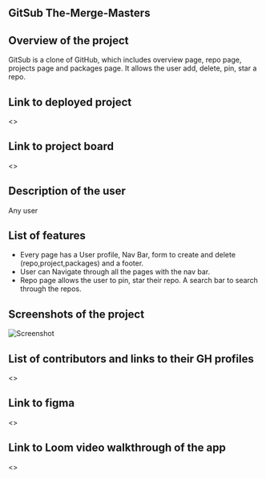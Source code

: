 ## GitSub The-Merge-Masters

## Overview of the project
GitSub is a clone of GitHub, which includes overview page, repo page, projects page and packages page. It allows the user add, delete, pin, star a repo.

## Link to deployed project
<>

## Link to project board
<>

## Description of the user
Any user

## List of features
* Every page has a User profile, Nav Bar, form to create and delete (repo,project,packages) and a footer. 
* User can Navigate through all the pages with the nav bar.
* Repo page allows the user to pin, star their repo. A search bar to search through the repos.

## Screenshots of the project 
![Screenshot](GitSub.png)

## List of contributors and links to their GH profiles
<>

## Link to figma
<>

## Link to Loom video walkthrough of the app
<>


